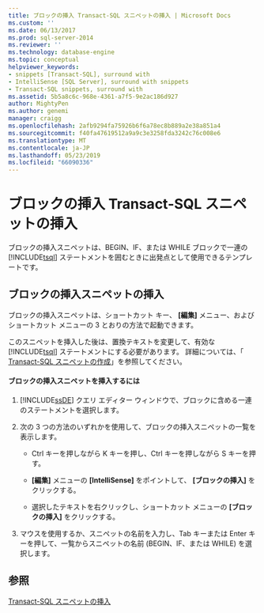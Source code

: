 ```yaml
---
title: ブロックの挿入 Transact-SQL スニペットの挿入 | Microsoft Docs
ms.custom: ''
ms.date: 06/13/2017
ms.prod: sql-server-2014
ms.reviewer: ''
ms.technology: database-engine
ms.topic: conceptual
helpviewer_keywords:
- snippets [Transact-SQL], surround with
- IntelliSense [SQL Server], surround with snippets
- Transact-SQL snippets, surround with
ms.assetid: 5b5a8c6c-968e-4361-a7f5-9e2ac186d927
author: MightyPen
ms.author: genemi
manager: craigg
ms.openlocfilehash: 2afb9294fa75926b6f6a78ec8b889a2e38a851a4
ms.sourcegitcommit: f40fa47619512a9a9c3e3258fda3242c76c008e6
ms.translationtype: MT
ms.contentlocale: ja-JP
ms.lasthandoff: 05/23/2019
ms.locfileid: "66090336"
---
```

# <a name="insert-surround-with-transact-sql-snippets"></a>ブロックの挿入 Transact-SQL スニペットの挿入
  ブロックの挿入スニペットは、BEGIN、IF、または WHILE ブロックで一連の [!INCLUDE[tsql](../../includes/tsql-md.md)] ステートメントを囲むときに出発点として使用できるテンプレートです。  
  
## <a name="inserting-surround-with-snippets"></a>ブロックの挿入スニペットの挿入  
 ブロックの挿入スニペットは、ショートカット キー、 **[編集]** メニュー、およびショートカット メニューの 3 とおりの方法で起動できます。  
  
 このスニペットを挿入した後は、置換テキストを変更して、有効な [!INCLUDE[tsql](../../includes/tsql-md.md)] ステートメントにする必要があります。 詳細については、「 [Transact-SQL スニペットの作成](complete-transact-sql-snippets.md)」を参照してください。  
  
#### <a name="to-insert-a-surround-with-snippet"></a>ブロックの挿入スニペットを挿入するには  
  
1.  [!INCLUDE[ssDE](../../includes/ssde-md.md)] クエリ エディター ウィンドウで、ブロックに含める一連のステートメントを選択します。  
  
2.  次の 3 つの方法のいずれかを使用して、ブロックの挿入スニペットの一覧を表示します。  
  
    -   Ctrl キーを押しながら K キーを押し、Ctrl キーを押しながら S キーを押す。  
  
    -   **[編集]** メニューの **[IntelliSense]** をポイントして、 **[ブロックの挿入]** をクリックする。  
  
    -   選択したテキストを右クリックし、ショートカット メニューの **[ブロックの挿入]** をクリックする。  
  
3.  マウスを使用するか、スニペットの名前を入力し、Tab キーまたは Enter キーを押して、一覧からスニペットの名前 (BEGIN、IF、または WHILE) を選択します。  
  
## <a name="see-also"></a>参照  
 [Transact-SQL スニペットの挿入](insert-transact-sql-snippets.md)  
  
  

